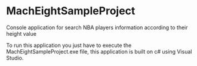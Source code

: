 # MachEightSampleProject
Console application for search NBA players information according to their height value

To run this application you just have to execute the MachEightSampleProject.exe file, this application is built on c# using Visual Studio.
